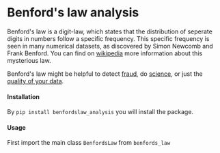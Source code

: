 # Benford's law analysis

Benford's law is a digit-law, which states that the distribution of seperate digits in numbers follow a specific frequency.
This specific frequency is seen in many numerical datasets, as discovered by Simon Newcomb and Frank Benford.
You can find on [wikipedia] more information about this mysterious law.

Benford's law might be helpful to detect [fraud], do [science], or just the [quality of your data].

#### Installation
By ```pip install benfordslaw_analysis``` you will install the package.

#### Usage
First import the main class ```BenfordsLaw``` from ```benfords_law```



[wikipedia]: https://en.wikipedia.org/wiki/Benford%27s_law
[fraud]: https://www.journalofaccountancy.com/issues/2017/apr/excel-and-benfords-law-to-detect-fraud.html
[science]: https://towardsdatascience.com/benfords-law-in-the-gaia-universe-b5727db7a936
[quality of your data]: https://watermark.silverchair.com/fdaa193.pdf?token=AQECAHi208BE49Ooan9kkhW_Ercy7Dm3ZL_9Cf3qfKAc485ysgAAAscwggLDBgkqhkiG9w0BBwagggK0MIICsAIBADCCAqkGCSqGSIb3DQEHATAeBglghkgBZQMEAS4wEQQMGsj0DVMi5YfOCU1YAgEQgIICekP4JYqohVuvNSsa89DWILIyFrOpiWuM8352LXgBsi9Ktfv5yHioW4MKjqsH5i2ELBUcnu75AKVZaNrlwOBBNkcQZQHnYR0EFydjya3D2xOX6dpXxj16NAhXcxbCzVD1q-052Bxfq2H6RWSorNkrRutjMR-rNsp95Ak4ld2RdCmQ48KCbiQ5E1I4Rwk0wtjmjfwLQq3M3zTFyZ_wGhCZeuTirSrBINdz1FThjUVOZTaHGLba6DeaiYaxZY9M1sPxMhMjAXY3qPkzXcMV8o1v0YCH1lDDcNTcCyM2m5Jynax1hGzJxIY7Bj_JWqBCTycVIa32Z_uzZIxgaiUuYgYWIsWRLg4BojbsaxynbTABq_8YcqVs33WGGylaQDnZdNywGltsJaB9BxIWM4-SIVSmNZhzf1egDU3oOk8uvxZmOpW4RBej4Pqd1DMCfM6gv3xg9H1zxVST8CoX8NYSafAqVAp0-_woul2HvQ8a66iqk4uSU4_MyFYBpWcKKIFSL4kx050brnRbwibFTEgIJtd2v9JPwd5G-VsWDdFyo3JCbQzyE5lLt6HqWz87ReSAStr_KYEjKb7n2sosiD_OlVA55_hJkDmPA6uzquyDn9NYKTGfFLyqeQH22EHkXmafEHWm5yePW1FzNKxyyGIqtoWMwG9mrxGEaxoh2tYS1ULw-jkP1rkFZaaKD4FKNRphHSMc-kvL6Re8I_H7TOXRi__eKA5K_Z2RkAOlPFqQSBexaxrCli5lP9zYRPR-OaxcdWraLbGerGLTbwuO8LK6wXmm9e2AGzj0XgU1AhX1BF1F87OmPOpVvyV55k_IjIK4XFVZLgCZvWbBmBBe3ns
